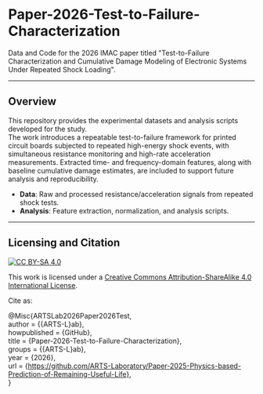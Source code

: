 # Paper-2026-Test-to-Failure-Characterization
Data and Code for the 2026 IMAC paper titled "Test-to-Failure Characterization and Cumulative Damage Modeling of Electronic Systems Under Repeated Shock Loading".

---

## Overview
This repository provides the experimental datasets and analysis scripts developed for the study.  
The work introduces a repeatable test-to-failure framework for printed circuit boards subjected to repeated high-energy shock events, with simultaneous resistance monitoring and high-rate acceleration measurements. Extracted time- and frequency-domain features, along with baseline cumulative damage estimates, are included to support future analysis and reproducibility.

- **Data**: Raw and processed resistance/acceleration signals from repeated shock tests.  
- **Analysis**: Feature extraction, normalization, and analysis scripts.  

---

 ## Licensing and Citation

[![CC BY-SA 4.0][cc-by-sa-shield]][cc-by-sa]

This work is licensed under a
[Creative Commons Attribution-ShareAlike 4.0 International License][cc-by-sa].

[cc-by-sa]: http://creativecommons.org/licenses/by-sa/4.0/
[cc-by-sa-image]: https://licensebuttons.net/l/by-sa/4.0/88x31.png
[cc-by-sa-shield]: https://img.shields.io/badge/License-CC%20BY--SA%204.0-lightgrey.svg


Cite as:


@Misc{ARTSLab2026Paper2026Test,     
  author = {{ARTS-L}ab},  
  howpublished = {GitHub},    
  title  = {Paper-2026-Test-to-Failure-Characterization},    
  groups = {{ARTS-L}ab},    
  year = {2026},   
  url    = {https://github.com/ARTS-Laboratory/Paper-2025-Physics-based-Prediction-of-Remaining-Useful-Life},   
}

